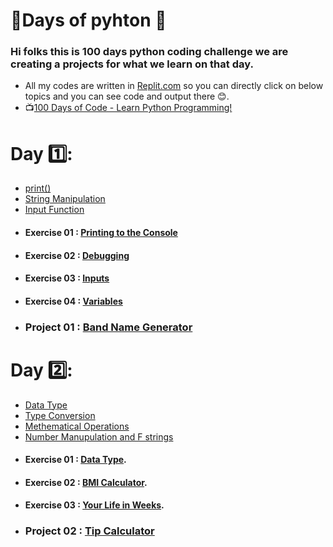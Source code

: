 # 💯Days of pyhton 🐍
### Hi folks this is 100 days python coding challenge we are creating a projects for what we learn on that day.
* All my codes are written in [Replit.com](https://replit.com/ "Replit.com") so you can directly click on below topics and you can see code and output there 😊.
* 📺[100 Days of Code - Learn Python Programming!](https://www.classcentral.com/course/youtube-100-days-of-code-learn-python-programming-45732/classroom "100 Days of Code - Learn Python Programming!")

# Day 1️⃣:
* [print()](https://replit.com/@subramanyagb/01-Printing#main.py "print()")
* [String Manipulation](https://replit.com/@subramanyagb/02-String-manipulaltion#main.py "String Manipulation")
* [Input Function](https://replit.com/@subramanyagb/03-input-function "Input Function")
* #### Exercise 01 : [Printing to the Console](https://replit.com/@subramanyagb/Exercise-1 "Printing to the Console")
* #### Exercise 02 : [Debugging](https://replit.com/@subramanyagb/Exercise-2 "Debugging")
* #### Exercise 03 : [Inputs](https://replit.com/@subramanyagb/Exercise-3 "Inputs")
* #### Exercise 04 : [Variables](https://replit.com/@subramanyagb/Exercise-4 "Variables")
* ### Project 01 : [Band Name Generator](https://replit.com/@subramanyagb/01-BrandNameGenerator "Band Name Generator")

# Day 2️⃣:
* [Data Type](https://replit.com/@subramanyagb/day-2-start?v=1 "Data Type")
* [Type Conversion](https://replit.com/@subramanyagb/Day-2-End "Type Conversion")
* [Methematical Operations](https://replit.com/@subramanyagb/Day-2-2 "Methematical Operations")
* [Number Manupulation and F strings](https://replit.com/@subramanyagb/Number-Manupulation "Number Manupulation and F strings")
* #### Exercise 01 : [Data Type](https://replit.com/@subramanyagb/day-2-1-exercise "Data Type").
* #### Exercise 02 : [BMI Calculator](https://replit.com/@subramanyagb/day-2-2-exercise "BMI Calculator").
* #### Exercise 03 : [Your Life in Weeks](https://replit.com/@subramanyagb/day-2-3-test-your-code "Your Life in Weeks").
* ### Project 02 : [Tip Calculator](https://replit.com/@subramanyagb/tip-calculator-start "Tip Calculator")
